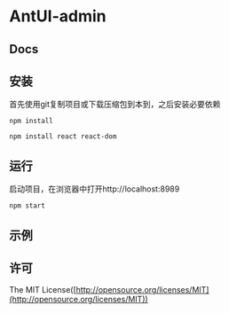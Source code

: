 # AntUI-admin

## Docs

## 安装
首先使用git复制项目或下载压缩包到本到，之后安装必要依赖
```
npm install

npm install react react-dom
```
## 运行
启动项目，在浏览器中打开http://localhost:8989
```
npm start
```
## 示例

## 许可

The MIT License([http://opensource.org/licenses/MIT](http://opensource.org/licenses/MIT))


